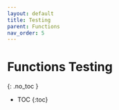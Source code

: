 ```yaml
---
layout: default
title: Testing
parent: Functions
nav_order: 5
---
```


# Functions Testing
{: .no_toc }

- TOC
{:toc}


